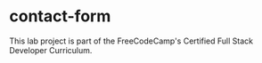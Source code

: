 # contact-form
This lab project is part of the FreeCodeCamp's Certified Full Stack Developer Curriculum.
